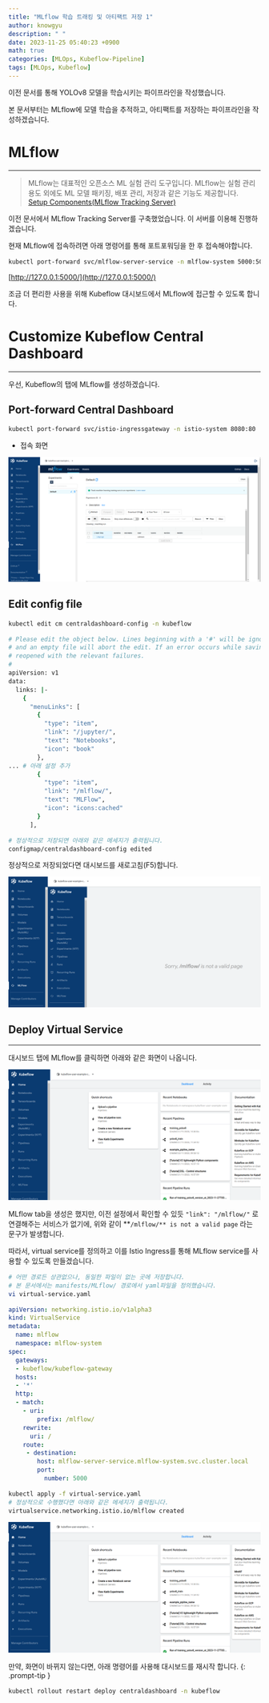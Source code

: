 ```yaml
---
title: "MLflow 학습 트래킹 및 아티팩트 저장 1"
author: knowgyu
description: " "
date: 2023-11-25 05:40:23 +0900
math: true
categories: [MLOps, Kubeflow-Pipeline]
tags: [MLOps, Kubeflow]
---
```


이전 문서를 통해 YOLOv8 모델을 학습시키는 파이프라인을 작성했습니다.

본 문서부터는 MLflow에 모델 학습을 추적하고, 아티팩트를 저장하는 파이프라인을 작성하겠습니다.

# MLflow

---

> MLflow는 대표적인 오픈소스 ML 실험 관리 도구입니다. 
MLflow는 실험 관리 용도 외에도 ML 모델 패키징, 배포 관리, 저장과 같은 기능도 제공합니다.<br>
[Setup Components(MLflow Tracking Server)](https://knowgyu.github.io/posts/Setup-Components(MLflow-Tracking-Server)/)

이전 문서에서 MLflow Tracking Server를 구축했었습니다. 이 서버를 이용해 진행하겠습니다.

현재 MLflow에 접속하려면 아래 명령어를 통해 포트포워딩을 한 후 접속해야합니다.

```bash
kubectl port-forward svc/mlflow-server-service -n mlflow-system 5000:5000
```

[http://127.0.0.1:5000/](http://127.0.0.1:5000/)

조금 더 편리한 사용을 위해 Kubeflow 대시보드에서 MLflow에 접근할 수 있도록 합니다.

# Customize Kubeflow Central Dashboard

---

우선, Kubeflow의 탭에 MLflow를 생성하겠습니다.

## Port-forward Central Dashboard

```bash
kubectl port-forward svc/istio-ingressgateway -n istio-system 8080:80
```

- 접속 화면

![Untitled](/assets/img/kubeflow/kubepipe201.png)

## Edit config file

```bash
kubectl edit cm centraldashboard-config -n kubeflow
```

```bash
# Please edit the object below. Lines beginning with a '#' will be ignored,
# and an empty file will abort the edit. If an error occurs while saving this file will be
# reopened with the relevant failures.
#
apiVersion: v1
data:
  links: |-
    {
      "menuLinks": [
        {
          "type": "item",
          "link": "/jupyter/",
          "text": "Notebooks",
          "icon": "book"
        },
... # 아래 설정 추가
        {
          "type": "item",
          "link": "/mlflow/",
          "text": "MLFlow",
          "icon": "icons:cached"
        }
      ],
```

```bash
# 정상적으로 저장되면 아래와 같은 메세지가 출력됩니다.
configmap/centraldashboard-config edited
```

정상적으로 저장되었다면 대시보드를 새로고침(F5)합니다.

![Untitled](/assets/img/kubeflow/kubepipe202.png)

## Deploy Virtual Service

---

대시보드 탭에 MLflow를 클릭하면 아래와 같은 화면이 나옵니다.

![Untitled](/assets/img/kubeflow/kubepipe203.png)

MLflow tab을 생성은 했지만, 이전 설정에서 확인할 수 있듯 `"link": "/mlflow/"` 로 연결해주는 서비스가 없기에, 위와 같이 **`/mlflow/** is not a valid page` 라는 문구가 발생합니다.

따라서, virtual service를 정의하고 이를 Istio Ingress를 통해 MLflow service를 사용할 수 있도록 만들겠습니다.

```bash
# 어떤 경로든 상관없으나, 동일한 파일이 없는 곳에 저장합니다.
# 본 문서에서는 manifests/MLflow/ 경로에서 yaml파일을 정의했습니다.
vi virtual-service.yaml
```

```yaml
apiVersion: networking.istio.io/v1alpha3
kind: VirtualService
metadata:
  name: mlflow
  namespace: mlflow-system
spec:
  gateways:
  - kubeflow/kubeflow-gateway
  hosts:
  - '*'
  http:
  - match:
    - uri:
        prefix: /mlflow/
    rewrite:
      uri: /
    route:
     - destination:
        host: mlflow-server-service.mlflow-system.svc.cluster.local
        port:
          number: 5000
```

```bash
kubectl apply -f virtual-service.yaml
# 정상적으로 수행했다면 아래와 같은 메세지가 출력됩니다.
virtualservice.networking.istio.io/mlflow created
```

![Untitled](/assets/img/kubeflow/kubepipe204.png)

만약, 화면이 바뀌지 않는다면, 아래 명령어를 사용해 대시보드를 재시작 합니다.
{: .prompt-tip }

```bash
kubectl rollout restart deploy centraldashboard -n kubeflow
```
